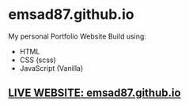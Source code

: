 # emsad87.github.io

My personal Portfolio Website
Build using:

- HTML
- CSS (scss)
- JavaScript (Vanilla)

## [LIVE WEBSITE: emsad87.github.io](https://emsad87.github.io/)
